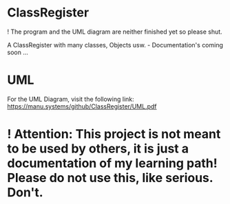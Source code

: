# ClassRegister
! The program and the UML diagram are neither finished yet so please shut.

A ClassRegister with many classes, Objects usw. - Documentation's coming soon ...

# UML
For the UML Diagram, visit the following link: 
https://manu.systems/github/ClassRegister/UML.pdf

# ! Attention: This project is not meant to be used by others, it is just a documentation of my learning path! Please do not use this, like serious. Don't. 
